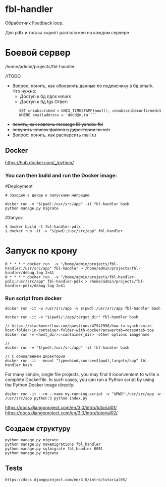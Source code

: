 # fbl-handler
Обработчик Feedback loop.


Для pdlx и тогаса скрипт расположен на каждом сервере
# Боевой сервер
/home/admin/projects/fbl-handler





//TODO
- Вопрос: понять, как обновлять данные по подписчику в бд emark.
    Что нужно:
    - Доступ к бд пдлх emark
    - Доступ к бд tgs
  Ответ: 
    ```UPDATE email_list_subscribers 
       SET unsubscribed = UNIX_TIMESTAMP(now()), unsubscribeconfirmed=1 
       WHERE emailaddress = 'dddd@m.ru'``` 

- ~~понять, как извлечь message ID yandex fbl~~ 
- ~~получить список файлов в директории по ssh~~
- Вопрос: понять, как распарсить mail.ru

## Docker
https://hub.docker.com/_/python/
### You can then build and run the Docker image:

#Deployment
```
# Заходим в докер и запускаем миграцию

docker run -v "$(pwd):/usr/src/app" -it fbl-handler bash
python manage.py migrate

```

#Запуск
```
$ docker build -t fbl-handler-pdlx .
$ docker run -it -v "$(pwd):/usr/src/app" fbl-handler
```

# Запуск по крону
```
0 * * * * docker run  -v "/home/admin/projects/fbl-handler:/usr/src/app" fbl-handler > /home/admin/projects/fbl-handler/debug.log 2>&1
0 * * * * docker run  -v "/home/admin/projects/fbl-handler-pdlx:/usr/src/app" fbl-handler-pdlx > /home/admin/projects/fbl-handler-pdlx/debug.log 2>&1
```

### Run script from docker
```
docker run -it -w /usr/src/app -v $(pwd):/usr/src/app fbl-handler bash

docker run -it -v "$(pwd)/:/app/target_dir" fbl-handler bash

// https://stackoverflow.com/questions/47542956/how-to-synchronize-host-folder-in-container-folder-with-docker?answertab=votes#tab-top
docker run -v <host_dir>:<container_dir> -other options imagename

//
docker run -v "$(pwd):/usr/src/app" -it fbl-handler bash

// С обновлением директории
docker run -it --mount "type=bind,source=$(pwd),target=/app" fbl-handler bash
```

For many simple, single file projects, you may find it inconvenient to write a complete Dockerfile. 
In such cases, you can run a Python script by using the Python Docker image directly:

```
docker run -it --rm --name my-running-script -v "$PWD":/usr/src/app -w /usr/src/app python:3 python index.py
```

https://docs.djangoproject.com/en/3.0/intro/tutorial01/
https://docs.djangoproject.com/en/3.0/intro/tutorial02/
## Создаем структуру 
```
python manage.py migrate
python manage.py makemigrations fbl_handler
python manage.py sqlmigrate fbl_handler 0001
python manage.py migrate
```

## Tests
```
https://docs.djangoproject.com/en/3.0/intro/tutorial05/
```

